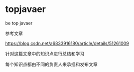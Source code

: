 # topjavaer
be top javaer

参考文章

https://blog.csdn.net/a6833916180/article/details/51261009

针对这篇文章中的知识点进行总结和学习

每个知识点都由不同的负责人来承担和发布文章

